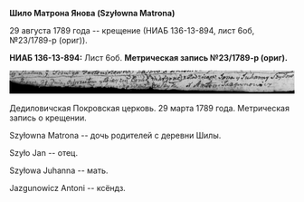 **Шило Матрона Янова (Szyłowna Matrona)**

29 августа 1789 года -- крещение (НИАБ 136-13-894, лист 6об, №23/1789-р
(ориг)).

**НИАБ 136-13-894:** Лист 6об. **Метрическая запись №23/1789-р (ориг).**

![](./media/f96f2d805dafb497bcc2c29d7b1a520c17f1dde1.png)

Дедиловичская Покровская церковь. 29 марта 1789 года. Метрическая запись
о крещении.

Szyłowna Matrona -- дочь родителей с деревни Шилы.

Szyło Jan -- отец.

Szyłowa Juhanna -- мать.

Jazgunowicz Antoni -- ксёндз.
